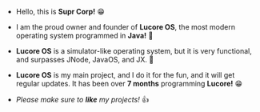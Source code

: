 - Hello, this is **Supr Corp!** 😁

- I am the proud owner and founder of **Lucore OS**, the most modern operating system programmed in **Java!** 🥳
- **Lucore OS** is a simulator-like operating system, but it is very functional, and surpasses JNode, JavaOS, and JX. 🤩

- **Lucore OS** is my main project, and I do it for the fun, and it will get regular updates. It has been over **7 months** programming **Lucore!** 😁
- *Please make sure to **like** my projects!* 👍
